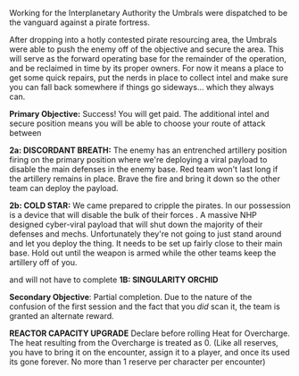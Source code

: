 Working for the Interplanetary Authority the Umbrals were dispatched to be the vanguard against a pirate fortress. 

After dropping into a hotly contested pirate resourcing area, the Umbrals were able to push the enemy off of the objective and secure the area. This will serve as the forward operating base for the remainder of the operation, and be reclaimed in time by its proper owners. For now it means a place to get some quick repairs, put the nerds in place to collect intel and make sure you can fall back somewhere if things go sideways... which they always can. 

**Primary Objective:** Success! You will get paid. The additional intel and secure position means you will be able to choose your route of attack between 

**2a: DISCORDANT BREATH:** The enemy has an entrenched artillery position firing on the primary position where we're deploying a viral payload to disable the main defenses in the enemy base. Red team won't last long if the artillery remains in place. Brave the fire and bring it down so the other team can deploy the payload. 

**2b: COLD STAR:** We came prepared to cripple the pirates. In our possession is a device that will disable the bulk of their forces . A massive NHP designed cyber-viral payload that will shut down the majority of their defenses and mechs. Unfortunately they're not going to just stand around and let you deploy the thing. It needs to be set up fairly close to their main base. Hold out until the weapon is armed while the other teams keep the artillery off of you.  

and will not have to complete **1B: SINGULARITY ORCHID** 

**Secondary Objective**: Partial completion. Due to the nature of the confusion of the first session and the fact that you *did* scan it, the team is granted an alternate reward. 

**REACTOR CAPACITY UPGRADE**
Declare before rolling Heat for Overcharge. The heat resulting from the Overcharge is treated as 0.
(Like all reserves, you have to bring it on the encounter, assign it to a player, and once its used its gone forever. No more than 1 reserve per character per encounter)